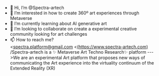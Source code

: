 - 👋 Hi, I’m @Spectra-artech
- 👀 I’m interested in how to create 360º art experiences through Metaverse 
- 🌱 I’m currently learning about AI generative art
- 💞️ I’m looking to collaborate on create a experimental creative community looking for art challenges
- 📫 How to reach me?  
<[spectra.platform@gmail.com](spectra.platform@gmail.com)
<[(https://www.spectra-artech.com)](https://www.spectra-artech.com)
/Spectra-artech is a ✨ Metaverse Art Techno Research✨ platform
--->We are an experimental Art platform that proposes new ways of communicating the Art experience into the virtuality continuum of the Extended Reality (XR)
